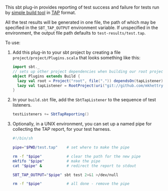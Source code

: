 This sbt plug-in provides reporting of test success and failure for tests run by
[simple build tool](https://github.com/sbt/sbt)
in [TAP](http://search.cpan.org/perldoc?TAP%3A%3AParser%3A%3AGrammar) format.

All the test results will be generated in one file, the path of which may be
specified in the `SBT_TAP_OUTPUT` environment variable.  If unspecified in the
environment, the output file path defaults to `test-results/test.tap`.

To use:

1. Add this plug-in to your sbt project by creating a file
   `project/project/Plugins.scala` that looks something like this:

   ```scala
   import sbt._
   // sets up other project dependencies when building our root project
   object Plugins extends Build {
     lazy val root = Project("root", file(".")) dependsOn(tapListener)
     lazy val tapListener = RootProject(uri("git://github.com/mkhettry/sbt-tap.git"))
   }
   ```

2. In your `build.sbt` file, add the `SbtTapListener` to the sequence of test
   listeners.

   ```scala
   testListeners += SbtTapReporting()
   ```

3. Optionally, in a UNIX environment, you can set up a named pipe for
   collecting the TAP report, for your test harness.

   ```sh
   #!/bin/sh

   pipe="$PWD/test.tap"    # set where to make the pipe

   rm -f "$pipe"           # clear the path for the new pipe
   mkfifo "$pipe"          # make the pipe
   cat "$pipe" &           # redirect the report to stdout

   SBT_TAP_OUTPUT="$pipe" sbt test 2>&1 >/dev/null

   rm -f "$pipe"           # all done - remove the pipe
   ```
